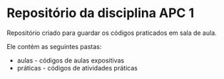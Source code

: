 # Repositório da disciplina APC 1

Repositório criado para guardar os códigos praticados em sala de aula.

Ele contém as seguintes pastas:
* aulas - códigos de aulas expositivas
* práticas - códigos de atividades práticas
